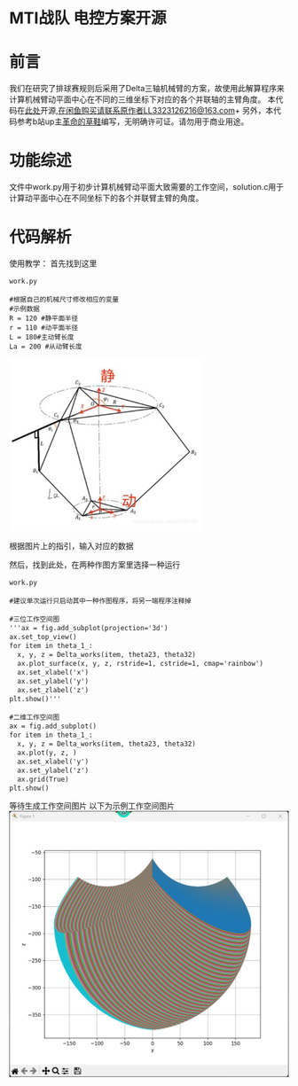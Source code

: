 # MTI战队 电控方案开源

# 前言
  我们在研究了排球赛规则后采用了Delta三轴机械臂的方案，故使用此解算程序来计算机械臂动平面中心在不同的三维坐标下对应的各个并联轴的主臂角度。
  本代码在[此处](https://github.com/Enecell/CURC-Robocon2025-Volleyball_FJUT)开源,在闲鱼购买请联系原作者LL3323126216@163.com+
  另外，本代码参考b站up主[革命的草鞋](https://space.bilibili.com/389803222?spm_id_from=333.788.upinfo.head.click)编写，无明确许可证。请勿用于商业用途。

# 功能综述
  文件中work.py用于初步计算机械臂动平面大致需要的工作空间，solution.c用于计算动平面中心在不同坐标下的各个并联臂主臂的角度。
  
# 代码解析

使用教学：
首先找到这里
  ```
work.py

#根据自己的机械尺寸修改相应的变量
#示例数据
R = 120 #静平面半径
r = 110 #动平面半径
L = 180#主动臂长度
La = 200 #从动臂长度

  ```
![参考图片](2D8964DFC7AF23494ABF0DBC31225860.jpg)

根据图片上的指引，输入对应的数据

然后，找到此处，在两种作图方案里选择一种运行
  ```
work.py

#建议单次运行只启动其中一种作图程序，将另一端程序注释掉

#三位工作空间图
'''ax = fig.add_subplot(projection='3d')
ax.set_top_view()
for item in theta_1_:
    x, y, z = Delta_works(item, theta23, theta32)
    ax.plot_surface(x, y, z, rstride=1, cstride=1, cmap='rainbow')
    ax.set_xlabel('x')
    ax.set_ylabel('y')
    ax.set_zlabel('z')
plt.show()'''

#二维工作空间图
ax = fig.add_subplot()
for item in theta_1_:
    x, y, z = Delta_works(item, theta23, theta32)
    ax.plot(y, z, )
    ax.set_xlabel('y')
    ax.set_ylabel('z')
    ax.grid(True)
plt.show()
  ```

等待生成工作空间图片
以下为示例工作空间图片
![工作空间](959f87bd-a966-4df8-8939-1a3fb2b69cee.png)
